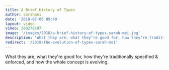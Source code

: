 ```yaml
---
title: A Brief History of Types
author: sarahmei
date: '2018-07-06 09:40'
layout: video
vimeo: 280270107
image: '/images/2018/a-brief-history-of-types-sarah-mei.jpg'
description: 'What they are, what they’re good for, how they’re traditionally specified & enforced, and how the whole concept is evolving.'
redirect: '/2018/the-evolution-of-types-sarah-mei'
---
```


What they are, what they're good for, how they're traditionally specified & enforced, and how the whole concept is evolving.
